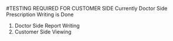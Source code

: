 #TESTING REQUIRED FOR CUSTOMER SIDE 
Currently Doctor Side Prescription Writing is Done 
1. Doctor Side Report Writing
2. Customer Side Viewing
